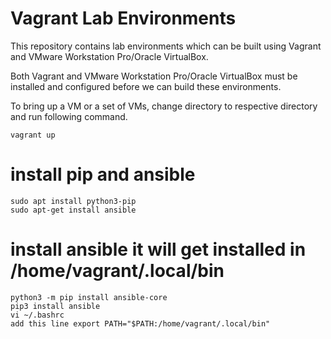 # Vagrant Lab Environments

This repository contains lab environments which can be built using Vagrant and VMware Workstation Pro/Oracle VirtualBox.

Both Vagrant and VMware Workstation Pro/Oracle VirtualBox must be installed and configured before we can build these environments.

To bring up a VM or a set of VMs, change directory to respective directory and run following command.
```
vagrant up
```

# install pip and ansible
```
sudo apt install python3-pip
sudo apt-get install ansible
```
# install ansible it will get installed in /home/vagrant/.local/bin

```
python3 -m pip install ansible-core
pip3 install ansible
vi ~/.bashrc
add this line export PATH="$PATH:/home/vagrant/.local/bin"
```

